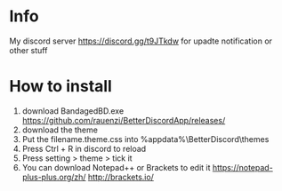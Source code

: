# Info
My discord server https://discord.gg/t9JTkdw for upadte notification or other stuff
 

# How to install
1) download BandagedBD.exe https://github.com/rauenzi/BetterDiscordApp/releases/
2) download the theme
3) Put the filename.theme.css into %appdata%\BetterDiscord\themes
4) Press Ctrl + R in discord to reload
5) Press setting > theme > tick it
6) You can download Notepad++ or Brackets to edit it https://notepad-plus-plus.org/zh/ http://brackets.io/

